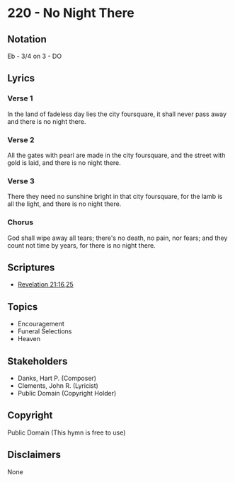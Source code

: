 # 220 - No Night There

## Notation

Eb - 3/4 on 3 - DO

## Lyrics

### Verse 1

In the land of fadeless day lies the city foursquare, it shall never pass away and there is no night there.

### Verse 2

All the gates with pearl are made in the city foursquare, and the street with gold is laid, and there is no night there.

### Verse 3

There they need no sunshine bright in that city foursquare, for the lamb is all the light, and there is no night there.

### Chorus

God shall wipe away all tears; there's no death, no pain, nor fears; and they count not time by years, for there is no night there.


## Scriptures

- [Revelation 21:16,25](https://www.biblegateway.com/passage/?search=Revelation%2021%3A16%2C25)

## Topics

- Encouragement
- Funeral Selections
- Heaven

## Stakeholders

- Danks, Hart P. (Composer)
- Clements, John R. (Lyricist)
- Public Domain (Copyright Holder)

## Copyright

Public Domain
(This hymn is free to use)

## Disclaimers

None


